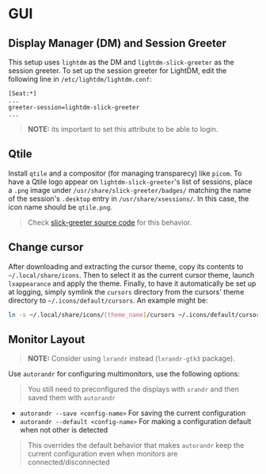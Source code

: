 # GUI


## Display Manager (DM) and Session Greeter

This setup uses `lightdm` as the DM and `lightdm-slick-greeter` as the session greeter.
To set up the session greeter for LightDM, edit the following line in `/etc/lightdm/lightdm.conf`:

```
[Seat:*]
...
greeter-session=lightdm-slick-greeter
...
```

> **NOTE:** its important to set this attribute to be able to login.


## Qtile

Install `qtile` and a compositor (for managing transparecy) like `picom`. To have a Qtile logo appear on
`lightdm-slick-greeter`'s list of sessions, place a `.png` image under `/usr/share/slick-greeter/badges/`
matching the name of the session's `.desktop` entry in `/usr/share/xsessions/`. In this case, the icon name
should be `qtile.png`.

> Check [slick-greeter source code](https://github.com/linuxmint/slick-greeter/blob/master/src/session-list.vala#L109)
> for this behavior.


## Change cursor

After downloading and extracting the cursor theme, copy its contents to `~/.local/share/icons`.
Then to select it as the current cursor theme, launch `lxappearance` and apply the theme.
Finally, to have it automatically be set up at logging, simply symlink the `cursors` directory
from the cursors' theme directory to `~/.icons/default/cursors`. An example might be:

```sh
ln -s ~/.local/share/icons/[theme_name]/cursors ~/.icons/default/cursors
```


## Monitor Layout

> **NOTE:** Consider using `lxrandr` instead (`lxrandr-gtk3` package).

Use `autorandr` for configuring multimonitors, use the following options:

> You still need to preconfigured the displays with `xrandr` and then saved them with `autorandr`

- `autorandr --save <config-name>` For saving the current configuration
- `autorandr --default <config-name>` For making a configuration default when not other is detected

> This overrides the default behavior that makes `autorandr` keep the current
> configuration even when monitors are connected/disconnected
